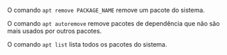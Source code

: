 O comando `apt remove PACKAGE_NAME` remove um pacote do sistema.

O comando `apt autoremove` remove pacotes de dependência que não são mais usados por outros pacotes.

O comando `apt list` lista todos os pacotes do sistema.